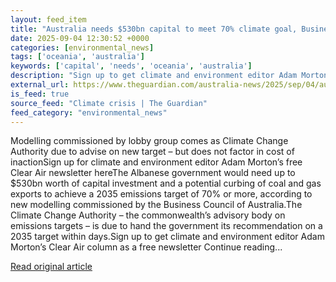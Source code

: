 ```yaml
---
layout: feed_item
title: "Australia needs $530bn capital to meet 70% climate goal, Business Council claims ahead of new 2035 target"
date: 2025-09-04 12:30:52 +0000
categories: [environmental_news]
tags: ['oceania', 'australia']
keywords: ['capital', 'needs', 'oceania', 'australia']
description: "Sign up to get climate and environment editor Adam Morton’s Clear Air column as a free newsletter Continue reading"
external_url: https://www.theguardian.com/australia-news/2025/sep/04/australia-needs-530bn-capital-to-meet-70-climate-goal-business-council-claims-ahead-of-new-2035-target
is_feed: true
source_feed: "Climate crisis | The Guardian"
feed_category: "environmental_news"
---
```


Modelling commissioned by lobby group comes as Climate Change Authority due to advise on new target – but does not factor in cost of inactionSign up for climate and environment editor Adam Morton’s free Clear Air newsletter hereThe Albanese government would need up to $530bn worth of capital investment and a potential curbing of coal and gas exports to achieve a 2035 emissions target of 70% or more, according to new modelling commissioned by the Business Council of Australia.The Climate Change Authority – the commonwealth’s advisory body on emissions targets – is due to hand the government its recommendation on a 2035 target within days.Sign up to get climate and environment editor Adam Morton’s Clear Air column as a free newsletter Continue reading...

[Read original article](https://www.theguardian.com/australia-news/2025/sep/04/australia-needs-530bn-capital-to-meet-70-climate-goal-business-council-claims-ahead-of-new-2035-target)

